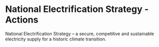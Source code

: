 # National Electrification Strategy - Actions

National Electrification Strategy – a secure, competitive and sustainable electricity supply for a historic climate transition.
